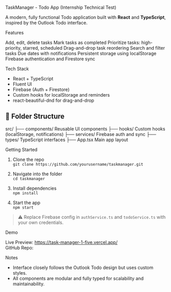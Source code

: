 TaskManager - Todo App (Internship Technical Test)

A modern, fully functional Todo application built with **React** and **TypeScript**, inspired by the Outlook Todo interface.

Features

Add, edit, delete tasks
Mark tasks as completed
Prioritize tasks: high-priority, starred, scheduled
Drag-and-drop task reordering
Search and filter tasks
Due dates with notifications
Persistent storage using localStorage
Firebase authentication and Firestore sync

Tech Stack

- React + TypeScript
- Fluent UI
- Firebase (Auth + Firestore)
- Custom hooks for localStorage and reminders
- react-beautiful-dnd for drag-and-drop

## 📁 Folder Structure

src/
├── components/ Reusable UI components
├── hooks/ Custom hooks (localStorage, notifications)
├── services/ Firebase auth and sync
├── types/ TypeScript interfaces
├── App.tsx Main app layout

Getting Started

1. Clone the repo  
   `git clone https://github.com/yourusername/taskmanager.git`

2. Navigate into the folder  
   `cd taskmanager`

3. Install dependencies  
   `npm install`

4. Start the app  
   `npm start`

> ⚠️ Replace Firebase config in `authService.ts` and `todoService.ts` with your own credentials.

Demo

Live Preview: https://task-manager-1-five.vercel.app/  
GitHub Repo: 

Notes

- Interface closely follows the Outlook Todo design but uses custom styles.
- All components are modular and fully typed for scalability and maintainability.
